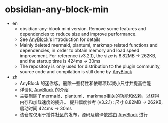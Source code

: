 # obsidian-any-block-min

- en
  - obsidian-any-block mini version. Remove some features and dependencies to reduce size and improve performance.
  - See [AnyBlock](https://github.com/any-block/obsidian-any-block)'s introduction for details
  - Mainly deleted mermaid, plantuml, markmap related functions and dependencies, in order to obtain memory and load speed improvement.
    For reference (v3.2.1), the size is 8.82MB -> 262KB, and the startup time is 424ms -> 30ms
  - The repository is only used for distribution to the plugin community, source code and compilation is still done by [AnyBlock](https://github.com/any-block/obsidian-any-block)
- zh
  - AnyBlock 的迷你版。删除一些特性和依赖项以减小尺寸并提高性能
  - 详请见 [AnyBlock](https://github.com/any-block/obsidian-any-block) 的介绍
  - 主要删除了mermaid、plantuml、markmap相关的功能和依赖，以获得内存和加载速度的提升。
    提升幅度参考 (v3.2.1): 尺寸 8.82MB -> 262KB, 启动时间 424ms -> 30ms
  - 该仓库仅用于插件社区的发布，源码及编译依然由 [AnyBlock](https://github.com/any-block/obsidian-any-block) 进行
